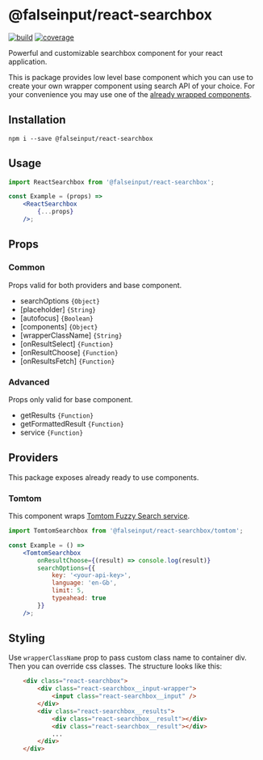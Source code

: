 # @falseinput/react-searchbox
[![build](https://img.shields.io/circleci/build/github/falseinput/react-ui-components/master
)](https://circleci.com/gh/falseinput/react-ui-components)
[![coverage](https://img.shields.io/codecov/c/github/falseinput/react-ui-components)](https://codecov.io/gh/falseinput/react-ui-components)

Powerful and customizable searchbox component for your react application.

This is package provides low level base component which you can use to create your own wrapper component using search API of your choice.
For your convenience you may use one of the [already wrapped components](#providers).

## Installation

```
npm i --save @falseinput/react-searchbox
```

## Usage

```jsx
import ReactSearchbox from '@falseinput/react-searchbox';

const Example = (props) =>
    <ReactSearchbox
        {...props}
    />;
```

## Props

### Common

Props valid for both providers and base component.

* searchOptions `{Object}`
* [placeholder] `{String}`
* [autofocus] `{Boolean}`
* [components] `{Object}`
* [wrapperClassName] `{String}`
* [onResultSelect] `{Function}`
* [onResultChoose] `{Function}`
* [onResultsFetch] `{Function}`


### Advanced

Props only valid for base component.
* getResults `{Function}`
* getFormattedResult `{Function}`
* service `{Function}`

## Providers

This package exposes already ready to use components.

### Tomtom

This component wraps [Tomtom Fuzzy Search service](https://developer.tomtom.com/search-api/search-api-documentation-search/fuzzy-search).

```jsx
import TomtomSearchbox from '@falseinput/react-searchbox/tomtom';

const Example = () =>
    <TomtomSearchbox
        onResultChoose={(result) => console.log(result)}
        searchOptions={{
            key: '<your-api-key>',
            language: 'en-Gb',
            limit: 5,
            typeahead: true
        }}
    />;

```
## Styling

Use `wrapperClassName` prop to pass custom class name to container div. Then you can override css classes. The structure looks like this:

```html
    <div class="react-searchbox">
        <div class="react-searchbox__input-wrapper">
            <input class="react-searchbox__input" />
        </div>
        <div class="react-searchbox__results">
            <div class="react-searchbox__result"></div>
            <div class="react-searchbox__result"></div>
            ...
        </div>
    </div>
```
